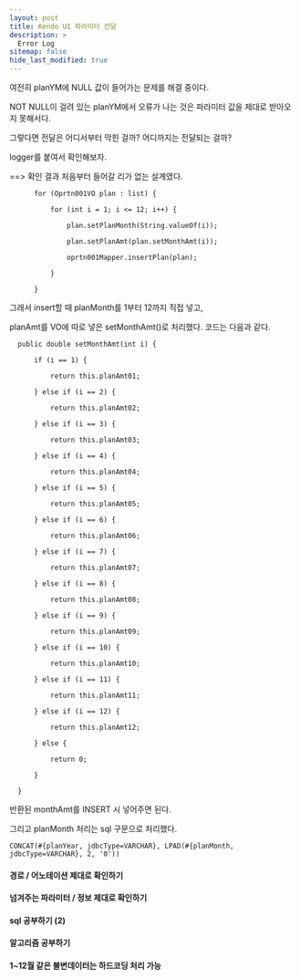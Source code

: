 ```yaml
---
layout: post
title: Kendo UI 파라미터 전달
description: >
  Error Log
sitemap: false
hide_last_modified: true
---
```


여전히 planYM에 NULL 값이 들어가는 문제를 해결 중이다.


NOT NULL이 걸려 있는 planYM에서 오류가 나는 것은 파라미터 값을 제대로 받아오지 못해서다.


그렇다면 전달은 어디서부터 막힌 걸까? 어디까지는 전달되는 걸까?


logger를 붙여서 확인해보자.


==> 확인 결과 처음부터 들어갈 리가 없는 설계였다.

``		for (Oprtn001VO plan : list) {``

``			for (int i = 1; i <= 12; i++) {``

``				plan.setPlanMonth(String.valueOf(i));``

``				plan.setPlanAmt(plan.setMonthAmt(i));``

``				oprtn001Mapper.insertPlan(plan);``

``			}``

``		}``

그래서 insert할 때 planMonth를 1부터 12까지 직접 넣고,


planAmt를 VO에 따로 넣은 setMonthAmt()로 처리했다. 코드는 다음과 같다.

``	public double setMonthAmt(int i) {``

``		if (i == 1) {``

``			return this.planAmt01;``

``		} else if (i == 2) {``

``			return this.planAmt02;``

``		} else if (i == 3) {``

``			return this.planAmt03;``

``		} else if (i == 4) {``

``			return this.planAmt04;``

``		} else if (i == 5) {``

``			return this.planAmt05;``

``		} else if (i == 6) {``

``			return this.planAmt06;``

``		} else if (i == 7) {``

``			return this.planAmt07;``

``		} else if (i == 8) {``

``			return this.planAmt08;``

``		} else if (i == 9) {``

``			return this.planAmt09;``

``		} else if (i == 10) {``

``			return this.planAmt10;``

``		} else if (i == 11) {``

``			return this.planAmt11;``


``		} else if (i == 12) {``

``			return this.planAmt12;``

``		} else {``

``			return 0;``

``		}``

``	}``

반환된 monthAmt를 INSERT 시 넣어주면 된다.


그리고 planMonth 처리는 sql 구문으로 처리했다.

``CONCAT(#{planYear, jdbcType=VARCHAR}, LPAD(#{planMonth, jdbcType=VARCHAR}, 2, '0'))``

#### 경로 / 어노테이션 제대로 확인하기
#### 넘겨주는 파라미터 / 정보 제대로 확인하기
#### sql 공부하기 (2)
#### 알고리즘 공부하기
#### 1~12월 같은 불변데이터는 하드코딩 처리 가능